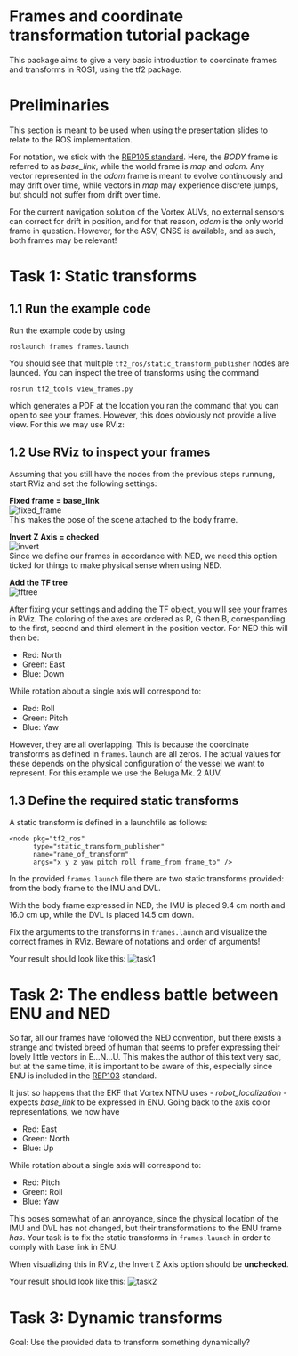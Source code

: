 # Frames and coordinate transformation tutorial package

This package aims to give a very basic introduction to coordinate frames and transforms in ROS1, using the tf2 package.

# Preliminaries
This section is meant to be used when using the presentation slides to relate to the ROS implementation.

For notation, we stick with the [REP105 standard](https://www.ros.org/reps/rep-0105.html). Here, the *BODY* frame is referred to as *base_link*, while the world frame is *map* and *odom*. Any vector represented in the *odom* frame is meant to evolve continuously and may drift over time, while vectors in *map* may experience discrete jumps, but should not suffer from drift over time. 

For the current navigation solution of the Vortex AUVs, no external sensors can correct for drift in position, and for that reason, *odom* is the only world frame in question. However, for the ASV, GNSS is available, and as such, both frames may be relevant!

# Task 1: Static transforms


## 1.1 Run the example code

Run the example code by using

    roslaunch frames frames.launch

You should see that multiple `tf2_ros/static_transform_publisher` nodes are launced. You can inspect the tree of transforms using the command

    rosrun tf2_tools view_frames.py

which generates a PDF at the location you ran the command that you can open to see your frames. However, this does obviously not provide a live view. For this we may use RViz:


## 1.2 Use RViz to inspect your frames

Assuming that you still have the nodes from the previous steps runnung, start RViz and set the following settings:

**Fixed  frame = base_link**  
![fixed_frame](./img/fixed_frame_option.png)  
This makes the pose of the scene attached to the body frame. 

**Invert Z Axis = checked**  
![invert](./img/invert_checked.png)  
Since we define our frames in accordance with NED, we need this option ticked for things to make physical sense when using NED.

**Add the TF tree**  
![tftree](./img/add_TF_object.png)  

After fixing your settings and adding the TF object, you will see your frames in RViz. The coloring of the axes are ordered as R, G then B, corresponding to the first, second and third element in the position vector. For NED this will then be:  
* Red: North  
* Green: East  
* Blue: Down  

While rotation about a single axis will correspond to:
* Red: Roll  
* Green: Pitch  
* Blue: Yaw  

However, they are all overlapping. This is because the coordinate transforms as defined in `frames.launch` are all zeros. The actual values for these depends on the physical configuration of the vessel we want to represent. For this example we use the Beluga Mk. 2 AUV.


## 1.3 Define the required static transforms
A static transform is defined in a launchfile as follows:

    <node pkg="tf2_ros"
          type="static_transform_publisher"
          name="name_of_transform"
          args="x y z yaw pitch roll frame_from frame_to" />

In the provided `frames.launch` file there are two static transforms provided: from the body frame to the IMU and DVL.

With the body frame expressed in NED, the IMU is placed 9.4 cm north and 16.0 cm up, while the DVL is placed 14.5 cm down.

Fix the arguments to the transforms in `frames.launch` and visualize the correct frames in RViz. Beware of notations and order of arguments!

Your result should look like this:
![task1](./img/correct_task1.png)  



# Task 2: The endless battle between ENU and NED

So far, all our frames have followed the NED convention, but there exists a strange and twisted breed of human that seems to prefer expressing their lovely little vectors in E...N...U. This makes the author of this text very sad, but at the same time, it is important to be aware of this, especially since ENU is included in the [REP103](https://www.ros.org/reps/rep-0103.html) standard.

It just so happens that the EKF that Vortex NTNU uses - *robot_localization* - expects *base_link* to be expressed in ENU. Going back to the axis color representations, we now have

* Red: East 
* Green: North
* Blue: Up  

While rotation about a single axis will correspond to:
* Red: Pitch  
* Green: Roll 
* Blue: Yaw  

This poses somewhat of an annoyance, since the physical location of the IMU and DVL has not changed, but their transformations to the ENU frame *has*. Your task is to fix the static transforms in `frames.launch` in order to comply with base link in ENU.

When visualizing this in RViz, the Invert Z Axis option should be **unchecked**.

Your result should look like this:
![task2](./img/correct_task2.png)  


# Task 3: Dynamic transforms

Goal: Use the provided data to transform something dynamically?